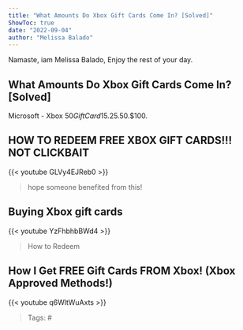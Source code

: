 ```yaml
---
title: "What Amounts Do Xbox Gift Cards Come In? [Solved]"
ShowToc: true 
date: "2022-09-04"
author: "Melissa Balado" 
---
```


Namaste, iam Melissa Balado, Enjoy the rest of your day.
## What Amounts Do Xbox Gift Cards Come In? [Solved]
Microsoft - Xbox $50 Gift Card$15.$25.$50.$100.

## HOW TO REDEEM FREE XBOX GIFT CARDS!!! **NOT CLICKBAIT**
{{< youtube GLVy4EJReb0 >}}
>hope someone benefited from this!

## Buying Xbox gift cards
{{< youtube YzFhbhbBWd4 >}}
>How to Redeem 

## How I Get FREE Gift Cards FROM Xbox! (Xbox Approved Methods!)
{{< youtube q6WltWuAxts >}}
>Tags: #

